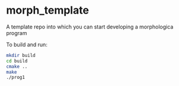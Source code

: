 # morph_template
A template repo into which you can start developing a morphologica program

To build and run:

```bash
mkdir build
cd build
cmake ..
make
./prog1
```
